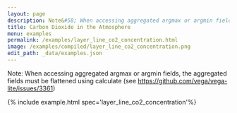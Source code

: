 ```yaml
---
layout: page
description: Note&#58; When accessing aggregated argmax or argmin fields, the aggregated fields must be flattened using calculate (see https://github.com/vega/vega-lite/issues/3361)
title: Carbon Dioxide in the Atmosphere
menu: examples
permalink: /examples/layer_line_co2_concentration.html
image: /examples/compiled/layer_line_co2_concentration.png
edit_path: _data/examples.json
---
```


Note&#58; When accessing aggregated argmax or argmin fields, the aggregated fields must be flattened using calculate (see https://github.com/vega/vega-lite/issues/3361)

{% include example.html spec='layer_line_co2_concentration'%}
